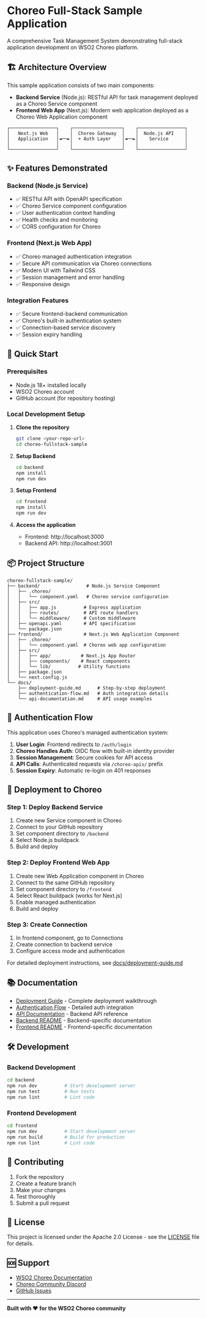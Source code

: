 # Choreo Full-Stack Sample Application

A comprehensive Task Management System demonstrating full-stack application development on WSO2 Choreo platform.

## 🏗️ Architecture Overview

This sample application consists of two main components:

- **Backend Service** (Node.js): RESTful API for task management deployed as a Choreo Service component
- **Frontend Web App** (Next.js): Modern web application deployed as a Choreo Web Application component

```
┌─────────────────┐    ┌──────────────────┐    ┌─────────────────┐
│   Next.js Web   │    │  Choreo Gateway  │    │  Node.js API    │
│   Application   │◄──►│  + Auth Layer    │◄──►│    Service      │
│                 │    │                  │    │                 │
└─────────────────┘    └──────────────────┘    └─────────────────┘
```

## ✨ Features Demonstrated

### Backend (Node.js Service)
- ✅ RESTful API with OpenAPI specification
- ✅ Choreo Service component configuration
- ✅ User authentication context handling
- ✅ Health checks and monitoring
- ✅ CORS configuration for Choreo

### Frontend (Next.js Web App)
- ✅ Choreo managed authentication integration
- ✅ Secure API communication via Choreo connections
- ✅ Modern UI with Tailwind CSS
- ✅ Session management and error handling
- ✅ Responsive design

### Integration Features
- ✅ Secure frontend-backend communication
- ✅ Choreo's built-in authentication system
- ✅ Connection-based service discovery
- ✅ Session expiry handling

## 🚀 Quick Start

### Prerequisites
- Node.js 18+ installed locally
- WSO2 Choreo account
- GitHub account (for repository hosting)

### Local Development Setup

1. **Clone the repository**
   ```bash
   git clone <your-repo-url>
   cd choreo-fullstack-sample
   ```

2. **Setup Backend**
   ```bash
   cd backend
   npm install
   npm run dev
   ```

3. **Setup Frontend**
   ```bash
   cd frontend
   npm install
   npm run dev
   ```

4. **Access the application**
   - Frontend: http://localhost:3000
   - Backend API: http://localhost:3001

## 📦 Project Structure

```
choreo-fullstack-sample/
├── backend/                 # Node.js Service Component
│   ├── .choreo/
│   │   └── component.yaml   # Choreo service configuration
│   ├── src/
│   │   ├── app.js          # Express application
│   │   ├── routes/         # API route handlers
│   │   └── middleware/     # Custom middleware
│   ├── openapi.yaml        # API specification
│   └── package.json
├── frontend/               # Next.js Web Application Component
│   ├── .choreo/
│   │   └── component.yaml  # Choreo web app configuration
│   ├── src/
│   │   ├── app/           # Next.js App Router
│   │   ├── components/    # React components
│   │   └── lib/          # Utility functions
│   ├── package.json
│   └── next.config.js
└── docs/
    ├── deployment-guide.md      # Step-by-step deployment
    ├── authentication-flow.md   # Auth integration details
    └── api-documentation.md     # API usage examples
```

## 🔐 Authentication Flow

This application uses Choreo's managed authentication system:

1. **User Login**: Frontend redirects to `/auth/login`
2. **Choreo Handles Auth**: OIDC flow with built-in identity provider
3. **Session Management**: Secure cookies for API access
4. **API Calls**: Authenticated requests via `/choreo-apis/` prefix
5. **Session Expiry**: Automatic re-login on 401 responses

## 🚀 Deployment to Choreo

### Step 1: Deploy Backend Service
1. Create new Service component in Choreo
2. Connect to your GitHub repository
3. Set component directory to `/backend`
4. Select Node.js buildpack
5. Build and deploy

### Step 2: Deploy Frontend Web App
1. Create new Web Application component in Choreo
2. Connect to the same GitHub repository
3. Set component directory to `/frontend`
4. Select React buildpack (works for Next.js)
5. Enable managed authentication
6. Build and deploy

### Step 3: Create Connection
1. In frontend component, go to Connections
2. Create connection to backend service
3. Configure access mode and authentication

For detailed deployment instructions, see [docs/deployment-guide.md](docs/deployment-guide.md)

## 📚 Documentation

- [Deployment Guide](docs/deployment-guide.md) - Complete deployment walkthrough
- [Authentication Flow](docs/authentication-flow.md) - Detailed auth integration
- [API Documentation](docs/api-documentation.md) - Backend API reference
- [Backend README](backend/README.md) - Backend-specific documentation
- [Frontend README](frontend/README.md) - Frontend-specific documentation

## 🛠️ Development

### Backend Development
```bash
cd backend
npm run dev          # Start development server
npm run test         # Run tests
npm run lint         # Lint code
```

### Frontend Development
```bash
cd frontend
npm run dev          # Start development server
npm run build        # Build for production
npm run lint         # Lint code
```

## 🤝 Contributing

1. Fork the repository
2. Create a feature branch
3. Make your changes
4. Test thoroughly
5. Submit a pull request

## 📄 License

This project is licensed under the Apache 2.0 License - see the [LICENSE](LICENSE) file for details.

## 🆘 Support

- [WSO2 Choreo Documentation](https://wso2.com/choreo/docs/)
- [Choreo Community Discord](https://discord.com/invite/wso2)
- [GitHub Issues](../../issues)

---

**Built with ❤️ for the WSO2 Choreo community**
